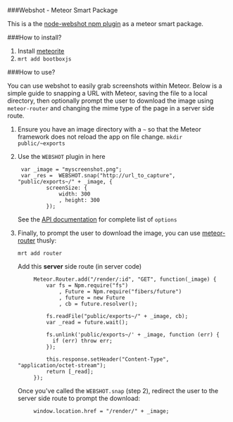 ###Webshot - Meteor Smart Package

This is a the [node-webshot npm plugin](https://npmjs.org/package/webshot) as a meteor smart package.

###How to install?

1. Install [meteorite](https://github.com/oortcloud/meteorite)
2. `mrt add bootboxjs`

###How to use?

You can use webshot to easily grab screenshots within Meteor. Below is a simple guide to snapping a URL with Meteor, saving the file to a local directory, then optionally prompt the user to download the image using `meteor-router` and changing the mime type of the page in a server side route.

1. Ensure you have an image directory with a `~` so that the Meteor framework does not reload the app on file change.
	`mkdir public/~exports`

2. Use the `WEBSHOT` plugin in here

		var _image = "myscreenshot.png";
		var _res =  WEBSHOT.snap("http://url_to_capture", "public/exports~/" + _image, {
				screenSize: {
					width: 300
					, height: 300
				});

	See the [API documentation](https://npmjs.org/package/webshot) for complete list of `options`

3. Finally, to prompt the user to download the image, you can use [meteor-router](https://github.com/tmeasday/meteor-router) thusly:

	`mrt add router`
	
	Add this **server** side route (in server code)

			Meteor.Router.add("/render/:id", "GET", function(_image) {
				var fs = Npm.require("fs")
					, Future = Npm.require("fibers/future")
					, future = new Future
					, cb = future.resolver();
	
				fs.readFile("public/exports~/" + _image, cb);
				var _read = future.wait();
	
				fs.unlink('public/exports~/' + _image, function (err) {
				  if (err) throw err;
				});
	
				this.response.setHeader("Content-Type", "application/octet-stream");
				return [_read];
			});

	Once you've called the `WEBSHOT.snap` (step 2), redirect the user to the server side route to prompt the download:

			window.location.href = "/render/" + _image;
